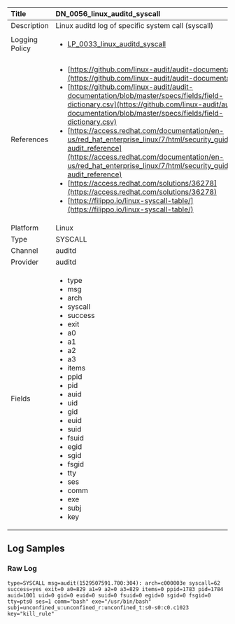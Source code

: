 | Title             | DN_0056_linux_auditd_syscall                                                                                                      |
|:------------------|:-----------------------------------------------------------------------------------------------------------------|
| Description       | Linux auditd log of specific system call (syscall)                                                                                                |
| Logging Policy    | <ul><li>[LP_0033_linux_auditd_syscall](../Logging_Policies/LP_0033_linux_auditd_syscall.md)</li></ul> | 
| References     		| <ul><li>[https://github.com/linux-audit/audit-documentation](https://github.com/linux-audit/audit-documentation)</li><li>[https://github.com/linux-audit/audit-documentation/blob/master/specs/fields/field-dictionary.csv](https://github.com/linux-audit/audit-documentation/blob/master/specs/fields/field-dictionary.csv)</li><li>[https://access.redhat.com/documentation/en-us/red_hat_enterprise_linux/7/html/security_guide/app-audit_reference](https://access.redhat.com/documentation/en-us/red_hat_enterprise_linux/7/html/security_guide/app-audit_reference)</li><li>[https://access.redhat.com/solutions/36278](https://access.redhat.com/solutions/36278)</li><li>[https://filippo.io/linux-syscall-table/](https://filippo.io/linux-syscall-table/)</li></ul>                                  |
| Platform       		| Linux   |
| Type           		| SYSCALL 		| 
| Channel        		| auditd    |
| Provider       		| auditd   |
| Fields         		| <ul><li>type</li><li>msg</li><li>arch</li><li>syscall</li><li>success</li><li>exit</li><li>a0</li><li>a1</li><li>a2</li><li>a3</li><li>items</li><li>ppid</li><li>pid</li><li>auid</li><li>uid</li><li>gid</li><li>euid</li><li>suid</li><li>fsuid</li><li>egid</li><li>sgid</li><li>fsgid</li><li>tty</li><li>ses</li><li>comm</li><li>exe</li><li>subj</li><li>key</li></ul>                                               |


## Log Samples

### Raw Log

```
type=SYSCALL msg=audit(1529507591.700:304): arch=c000003e syscall=62 success=yes exit=0 a0=829 a1=9 a2=0 a3=829 items=0 ppid=1783 pid=1784 auid=1001 uid=0 gid=0 euid=0 suid=0 fsuid=0 egid=0 sgid=0 fsgid=0 tty=pts0 ses=1 comm="bash" exe="/usr/bin/bash" subj=unconfined_u:unconfined_r:unconfined_t:s0-s0:c0.c1023 key="kill_rule"

```




